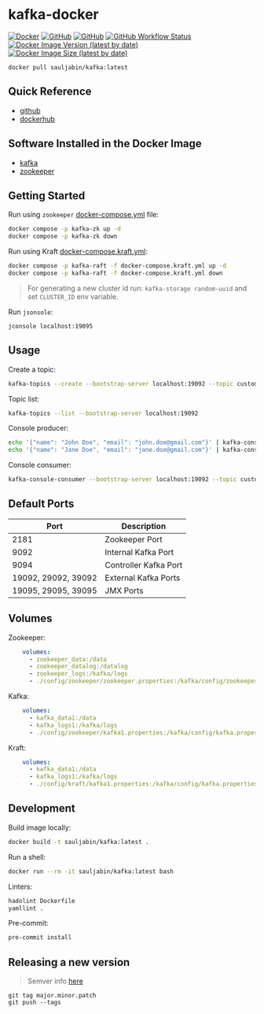 # kafka-docker

<a href="https://www.docker.com/"><img alt="Docker" src="https://img.shields.io/badge/-docker-blue?logo=docker&logoColor=white"></a>
<a href="https://github.com/sauljabin/kafka-docker"><img alt="GitHub" src="https://img.shields.io/badge/status-active-brightgreen"></a>
<a href="https://github.com/sauljabin/kafka-docker/blob/main/LICENSE"><img alt="GitHub" src="https://img.shields.io/github/license/sauljabin/kafka-docker"></a>
<a href="https://github.com/sauljabin/kafka-docker/actions/workflows/main.yml"><img alt="GitHub Workflow Status" src="https://img.shields.io/github/workflow/status/sauljabin/kafka-docker/CI%20to%20Docker%20Hub"></a>
<a href="https://hub.docker.com/r/sauljabin/kafka"><img alt="Docker Image Version (latest by date)" src="https://img.shields.io/docker/v/sauljabin/kafka"></a>
<a href="https://hub.docker.com/r/sauljabin/kafka"><img alt="Docker Image Size (latest by date)" src="https://img.shields.io/docker/image-size/sauljabin/kafka"></a>

```
docker pull sauljabin/kafka:latest
```

## Quick Reference

- [github](https://github.com/sauljabin/kafka-docker)
- [dockerhub](https://hub.docker.com/r/sauljabin/kafka)

## Software Installed in the Docker Image

- [kafka](https://kafka.apache.org)
- [zookeeper](https://zookeeper.apache.org)

## Getting Started

Run using `zookeeper` [docker-compose.yml](docker-compose.yml) file:
```sh
docker compose -p kafka-zk up -d
docker compose -p kafka-zk down
```

Run using Kraft [docker-compose.kraft.yml](docker-compose.kraft.yml):
```sh
docker compose -p kafka-raft -f docker-compose.kraft.yml up -d
docker compose -p kafka-raft -f docker-compose.kraft.yml down
```

> For generating a new cluster id run: `kafka-storage random-uuid` and set `CLUSTER_ID` env variable.

Run `jsonsole`:
```
jconsole localhost:19095
```

## Usage

Create a topic:
```sh
kafka-topics --create --bootstrap-server localhost:19092 --topic customers
```

Topic list:
```sh
kafka-topics --list --bootstrap-server localhost:19092
```

Console producer:
```sh
echo '{"name": "John Doe", "email": "john.doe@gmail.com"}' | kafka-console-producer --broker-list localhost:19092 --topic customers
echo '{"name": "Jane Doe", "email": "jane.doe@gmail.com"}' | kafka-console-producer --broker-list localhost:19092 --topic customers
```

Console consumer:
```sh
kafka-console-consumer --bootstrap-server localhost:19092 --topic customers --from-beginning
```

## Default Ports

| Port | Description         |
| ---- | ------------------- |
| 2181 | Zookeeper Port      |
| 9092 | Internal Kafka Port |
| 9094 | Controller Kafka Port |
| 19092, 29092, 39092 | External Kafka Ports |
| 19095, 29095, 39095 | JMX Ports |

## Volumes

Zookeeper:
```yaml
    volumes:
      - zookeeper_data:/data
      - zookeeper_datalog:/datalog
      - zookeeper_logs:/kafka/logs
      - ./config/zookeeper/zookeeper.properties:/kafka/config/zookeeper.properties
```

Kafka:
```yaml
    volumes:
      - kafka_data1:/data
      - kafka_logs1:/kafka/logs
      - ./config/zookeeper/kafka1.properties:/kafka/config/kafka.properties
```

Kraft:
```yaml
    volumes:
      - kafka_data1:/data
      - kafka_logs1:/kafka/logs
      - ./config/kraft/kafka1.properties:/kafka/config/kafka.properties
```

## Development

Build image locally:
```sh
docker build -t sauljabin/kafka:latest .
```

Run a shell:
```sh
docker run --rm -it sauljabin/kafka:latest bash
```

Linters:
```sh
hadolint Dockerfile
yamllint .
```

Pre-commit:
```sh
pre-commit install
```

## Releasing a new version

> Semver info [here](https://semver.org/)

```
git tag major.minor.patch
git push --tags
```
